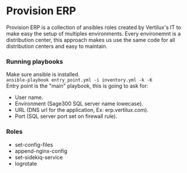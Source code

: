 # Provision ERP 

Provision ERP is a collection of ansibles roles created by Vertilux's IT to make easy 
the setup of multiples environments. Every environemnt is a distribution center, this 
approach makes us use the same code for all distribution centers and easy to maintain.

### Running playbooks

Make sure ansible is installed.   
`ansible-playbook entry_point.yml -i inventory.yml -k -K`   
Entry point is the "main" playbook, this is going to ask for:   

  - User name.
  - Environment (Sage300 SQL server name lowecase).
  - URL (DNS url for the application, Ex: erp.vertilux.com).
  - Port (SQL server port set on firewall rule).

### Roles 

- set-config-files
- append-nginx-config
- set-sidekiq-service
- logrotate
